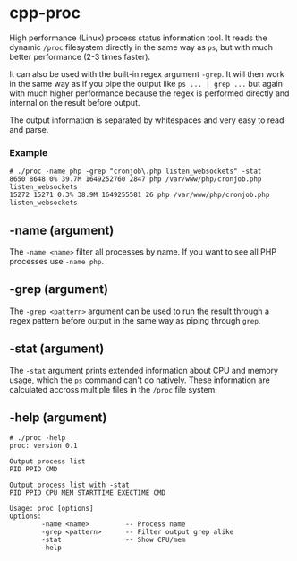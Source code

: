 # cpp-proc
High performance (Linux) process status information tool. It reads the dynamic `/proc` filesystem directly in the same way as `ps`, but with much better performance (2-3 times faster).

It can also be used with the built-in regex argument `-grep`. It will then work in the same way as if you pipe the output like `ps ... | grep ...` but again with much higher performance because the regex is performed directly and internal on the result before output.

The output information is separated by whitespaces and very easy to read and parse.

### Example
```
# ./proc -name php -grep "cronjob\.php listen_websockets" -stat
8650 8648 0% 39.7M 1649252760 2847 php /var/www/php/cronjob.php listen_websockets
15272 15271 0.3% 38.9M 1649255581 26 php /var/www/php/cronjob.php listen_websockets
```

## -name (argument)
The `-name <name>` filter all processes by name. If you want to see all PHP processes use `-name php`.

## -grep (argument)
The `-grep <pattern>` argument can be used to run the result through a regex pattern before output in the same way as piping through `grep`.

## -stat (argument)
The `-stat` argument prints extended information about CPU and memory usage, which the `ps` command can't do natively. These information are calculated accross multiple files in the `/proc` file system.

## -help (argument)
```
# ./proc -help
proc: version 0.1

Output process list
PID PPID CMD

Output process list with -stat
PID PPID CPU MEM STARTTIME EXECTIME CMD

Usage: proc [options]
Options:
        -name <name>         -- Process name
        -grep <pattern>      -- Filter output grep alike
        -stat                -- Show CPU/mem
        -help
```
